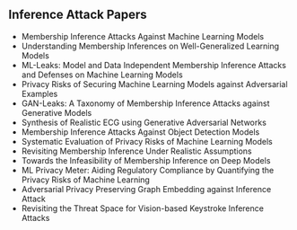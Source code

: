 
<h2>Inference Attack Papers</h2>


<ul>

                             

 <li><a target="_blank" href="https://github.com/manjunath5496/Inference-Attack-Papers/blob/master/inf(1).pdf" style="text-decoration:none;">Membership Inference Attacks Against
Machine Learning Models</a></li>

 <li><a target="_blank" href="https://github.com/manjunath5496/Inference-Attack-Papers/blob/master/inf(2).pdf" style="text-decoration:none;">Understanding Membership Inferences on Well-Generalized Learning Models</a></li>

<li><a target="_blank" href="https://github.com/manjunath5496/Inference-Attack-Papers/blob/master/inf(3).pdf" style="text-decoration:none;">ML-Leaks: Model and Data Independent
Membership Inference Attacks and Defenses on Machine Learning Models</a></li>
 <li><a target="_blank" href="https://github.com/manjunath5496/Inference-Attack-Papers/blob/master/inf(4).pdf" style="text-decoration:none;">Privacy Risks of Securing Machine Learning Models against Adversarial Examples</a></li>                              
<li><a target="_blank" href="https://github.com/manjunath5496/Inference-Attack-Papers/blob/master/inf(5).pdf" style="text-decoration:none;">GAN-Leaks: A Taxonomy of Membership Inference Attacks against Generative Models</a></li>
<li><a target="_blank" href="https://github.com/manjunath5496/Inference-Attack-Papers/blob/master/inf(6).pdf" style="text-decoration:none;">Synthesis of Realistic ECG using Generative Adversarial Networks</a></li>
 <li><a target="_blank" href="https://github.com/manjunath5496/Inference-Attack-Papers/blob/master/inf(7).pdf" style="text-decoration:none;">Membership Inference Attacks Against Object Detection Models</a></li>

 <li><a target="_blank" href="https://github.com/manjunath5496/Inference-Attack-Papers/blob/master/inf(8).pdf" style="text-decoration:none;"> Systematic Evaluation of Privacy Risks of Machine Learning Models </a></li>
   <li><a target="_blank" href="https://github.com/manjunath5496/Inference-Attack-Papers/blob/master/inf(9).pdf" style="text-decoration:none;">Revisiting Membership Inference
Under Realistic Assumptions</a></li>
  
   
 <li><a target="_blank" href="https://github.com/manjunath5496/Inference-Attack-Papers/blob/master/inf(10).pdf" style="text-decoration:none;">Towards the Infeasibility of Membership Inference on Deep Models</a></li>                              
<li><a target="_blank" href="https://github.com/manjunath5496/Inference-Attack-Papers/blob/master/inf(11).pdf" style="text-decoration:none;">ML Privacy Meter: Aiding Regulatory Compliance by Quantifying the Privacy Risks of Machine Learning</a></li>
<li><a target="_blank" href="https://github.com/manjunath5496/Inference-Attack-Papers/blob/master/inf(12).pdf" style="text-decoration:none;">Adversarial Privacy Preserving Graph Embedding against Inference Attack</a></li>
<li><a target="_blank" href="https://github.com/manjunath5496/Inference-Attack-Papers/blob/master/inf(13).pdf" style="text-decoration:none;">Revisiting the Threat Space for Vision-based Keystroke Inference Attacks</a></li>

</ul>
